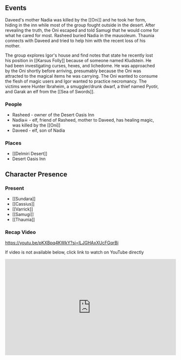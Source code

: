 ## Events
Daveed's mother Nadia was killed by the [[Oni]] and he took her form, hiding in the inn while most of the group fought outside in the desert. After revealing the truth, the Oni escaped and told Samugi that he would come for what he cared for most. Rasheed buried Nadia in the mausoleum. Thaunia connects with Daveed and tried to help him with the recent loss of his mother.

The group explores Igor's house and find notes that state he recently lost his position in [[Karsus Folly]] because of someone named Kludstein. He had been investigating curses, hexes, and lichedome. He was approached by the Oni shortly before arriving, presumably because the Oni was attracted to the magical items he was carrying. The Oni wanted to consume the flesh of magic users and Igor wanted to practice necromancy. The victims were Hunter Ibraheim, a smuggler/drunk dwarf, a thief named Pyotir, and Garak an elf from the [[Sea of Swords]].

### People
- Rasheed - owner of the Desert Oasis Inn
- Nadia☠ - elf, friend of Rasheed, mother to Daveed, has healing magic, was killed by the [[Oni]] 
- Daveed - elf, son of Nadia

### Places 
- [[Delmiri Desert]] 
- Desert Oasis Inn

## Character Presence 
### Present
- [[Sundara]] 
- [[Cassius]] 
- [[Varrick]] 
- [[Samugi]] 
- [[Thaunia]] 

### Recap Video 

https://youtu.be/pKXBpq4KWkY?si=lLJGHAxXUcFGqrBi

If video is not available below, click link to watch on YouTube directly

<iframe width="560" height="315" src="https://www.youtube.com/embed/pKXBpq4KWkY?si=bejwTUwFDRBS1OqP" title="YouTube video player" frameborder="0" allow="accelerometer; autoplay; clipboard-write; encrypted-media; gyroscope; picture-in-picture; web-share" referrerpolicy="strict-origin-when-cross-origin" allowfullscreen></iframe>


